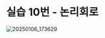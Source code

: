 # 실습 10번 - 논리회로
![20250106_173629](https://github.com/user-attachments/assets/c557052a-7cd6-4f70-aa98-0ea2e17509fd)
